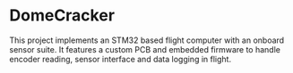 # DomeCracker
This project implements an STM32 based flight computer with an onboard sensor suite. It features a custom PCB and embedded firmware to handle encoder reading, sensor interface and data logging in flight. 

